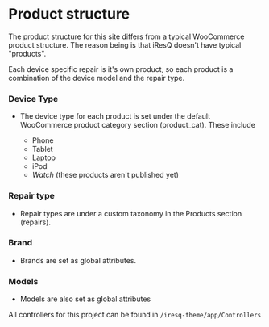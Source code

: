 # Product structure

The product structure for this site differs from a typical WooCommerce product structure. The reason being is that iResQ doesn't have typical "products".

Each device specific repair is it's own product, so each product is a combination of the device model and the repair type.

### Device Type

- The device type for each product is set under the default WooCommerce product category section (product_cat). These include

  - Phone
  - Tablet
  - Laptop
  - iPod
  - _Watch_ (these products aren't published yet)

### Repair type

- Repair types are under a custom taxonomy in the Products section (repairs).

### Brand

- Brands are set as global attributes.

### Models

- Models are also set as global attributes

All controllers for this project can be found in `/iresq-theme/app/Controllers`
